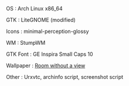 OS
:  Arch Linux x86_64

GTK
:  LiteGNOME (modified)

Icons
:  minimal-perception-glossy

WM
:  StumpWM

GTK Font
:  GE Inspira Small Caps 10

Wallpaper
:  [Room without a view](http://interfacelift.com/wallpaper_beta/details/1927/room_without_a_view.html)

Other
:  Urxvtc, archinfo script, screenshot script


